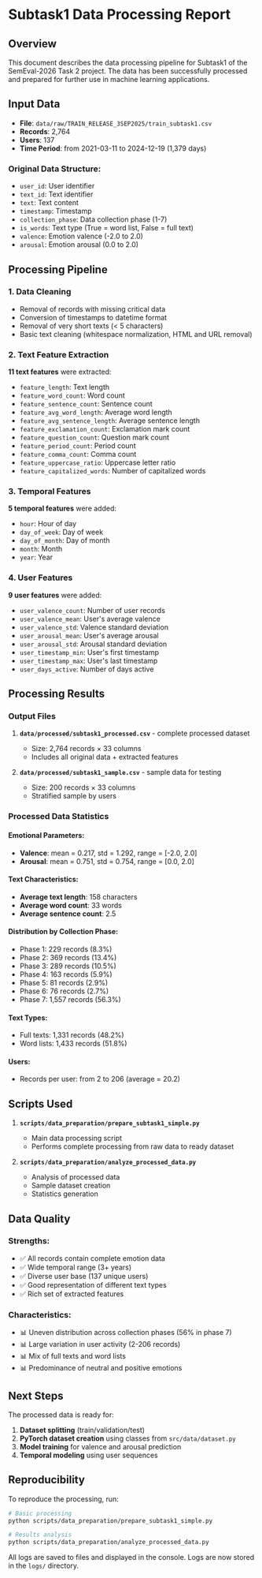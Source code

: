 # Subtask1 Data Processing Report

## Overview
This document describes the data processing pipeline for Subtask1 of the SemEval-2026 Task 2 project. The data has been successfully processed and prepared for further use in machine learning applications.

## Input Data
- **File**: `data/raw/TRAIN_RELEASE_3SEP2025/train_subtask1.csv`
- **Records**: 2,764
- **Users**: 137
- **Time Period**: from 2021-03-11 to 2024-12-19 (1,379 days)

### Original Data Structure:
- `user_id`: User identifier
- `text_id`: Text identifier
- `text`: Text content
- `timestamp`: Timestamp
- `collection_phase`: Data collection phase (1-7)
- `is_words`: Text type (True = word list, False = full text)
- `valence`: Emotion valence (-2.0 to 2.0)
- `arousal`: Emotion arousal (0.0 to 2.0)

## Processing Pipeline

### 1. Data Cleaning
- Removal of records with missing critical data
- Conversion of timestamps to datetime format
- Removal of very short texts (< 5 characters)
- Basic text cleaning (whitespace normalization, HTML and URL removal)

### 2. Text Feature Extraction
**11 text features** were extracted:
- `feature_length`: Text length
- `feature_word_count`: Word count
- `feature_sentence_count`: Sentence count
- `feature_avg_word_length`: Average word length
- `feature_avg_sentence_length`: Average sentence length
- `feature_exclamation_count`: Exclamation mark count
- `feature_question_count`: Question mark count
- `feature_period_count`: Period count
- `feature_comma_count`: Comma count
- `feature_uppercase_ratio`: Uppercase letter ratio
- `feature_capitalized_words`: Number of capitalized words

### 3. Temporal Features
**5 temporal features** were added:
- `hour`: Hour of day
- `day_of_week`: Day of week
- `day_of_month`: Day of month
- `month`: Month
- `year`: Year

### 4. User Features
**9 user features** were added:
- `user_valence_count`: Number of user records
- `user_valence_mean`: User's average valence
- `user_valence_std`: Valence standard deviation
- `user_arousal_mean`: User's average arousal
- `user_arousal_std`: Arousal standard deviation
- `user_timestamp_min`: User's first timestamp
- `user_timestamp_max`: User's last timestamp
- `user_days_active`: Number of days active

## Processing Results

### Output Files
1. **`data/processed/subtask1_processed.csv`** - complete processed dataset
   - Size: 2,764 records × 33 columns
   - Includes all original data + extracted features

2. **`data/processed/subtask1_sample.csv`** - sample data for testing
   - Size: 200 records × 33 columns
   - Stratified sample by users

### Processed Data Statistics

#### Emotional Parameters:
- **Valence**: mean = 0.217, std = 1.292, range = [-2.0, 2.0]
- **Arousal**: mean = 0.751, std = 0.754, range = [0.0, 2.0]

#### Text Characteristics:
- **Average text length**: 158 characters
- **Average word count**: 33 words
- **Average sentence count**: 2.5

#### Distribution by Collection Phase:
- Phase 1: 229 records (8.3%)
- Phase 2: 369 records (13.4%)
- Phase 3: 289 records (10.5%)
- Phase 4: 163 records (5.9%)
- Phase 5: 81 records (2.9%)
- Phase 6: 76 records (2.7%)
- Phase 7: 1,557 records (56.3%)

#### Text Types:
- Full texts: 1,331 records (48.2%)
- Word lists: 1,433 records (51.8%)

#### Users:
- Records per user: from 2 to 206 (average = 20.2)

## Scripts Used

1. **`scripts/data_preparation/prepare_subtask1_simple.py`**
   - Main data processing script
   - Performs complete processing from raw data to ready dataset

2. **`scripts/data_preparation/analyze_processed_data.py`**
   - Analysis of processed data
   - Sample dataset creation
   - Statistics generation

## Data Quality

### Strengths:
- ✅ All records contain complete emotion data
- ✅ Wide temporal range (3+ years)
- ✅ Diverse user base (137 unique users)
- ✅ Good representation of different text types
- ✅ Rich set of extracted features

### Characteristics:
- 📊 Uneven distribution across collection phases (56% in phase 7)
- 📊 Large variation in user activity (2-206 records)
- 📊 Mix of full texts and word lists
- 📊 Predominance of neutral and positive emotions

## Next Steps

The processed data is ready for:
1. **Dataset splitting** (train/validation/test)
2. **PyTorch dataset creation** using classes from `src/data/dataset.py`
3. **Model training** for valence and arousal prediction
4. **Temporal modeling** using user sequences

## Reproducibility

To reproduce the processing, run:
```bash
# Basic processing
python scripts/data_preparation/prepare_subtask1_simple.py

# Results analysis
python scripts/data_preparation/analyze_processed_data.py
```

All logs are saved to files and displayed in the console. Logs are now stored in the `logs/` directory.
